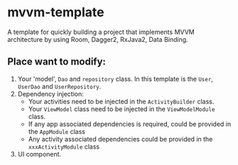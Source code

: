 # mvvm-template
A template for quickly building a project that implements MVVM architecture by using Room, Dagger2, RxJava2, Data Binding.

## Place want to modify:
1. Your 'model', `Dao` and `repository` class. In this template is the `User`, `UserDao` and `UserRepository`.
2. Dependency injection:
    * Your activities need to be injected in the `ActivityBuilder` class.
    * Your `ViewModel` class need to be injected in the `ViewModelModule` class.
    * If any app associated dependencies is required, could be provided in the `AppModule` class
    * Any activity associated dependencies could be provided in the `xxxActivityModule` class
3. UI component.
